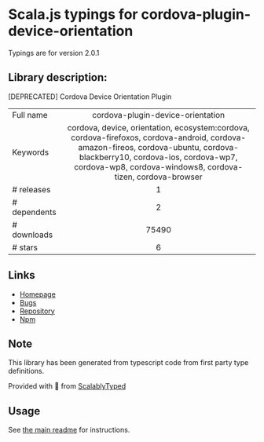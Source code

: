 
# Scala.js typings for cordova-plugin-device-orientation

Typings are for version 2.0.1

## Library description:
[DEPRECATED] Cordova Device Orientation Plugin

|                    |                 |
| ------------------ | :-------------: |
| Full name          | cordova-plugin-device-orientation |
| Keywords           | cordova, device, orientation, ecosystem:cordova, cordova-firefoxos, cordova-android, cordova-amazon-fireos, cordova-ubuntu, cordova-blackberry10, cordova-ios, cordova-wp7, cordova-wp8, cordova-windows8, cordova-tizen, cordova-browser |
| # releases         | 1 |
| # dependents       | 2 |
| # downloads        | 75490 |
| # stars            | 6 |

## Links
- [Homepage](https://github.com/apache/cordova-plugin-device-orientation#readme)
- [Bugs](https://issues.apache.org/jira/browse/CB)
- [Repository](https://github.com/apache/cordova-plugin-device-orientation)
- [Npm](https://www.npmjs.com/package/cordova-plugin-device-orientation)
    


## Note
This library has been generated from typescript code from first party type definitions.

Provided with :purple_heart: from [ScalablyTyped](https://github.com/oyvindberg/ScalablyTyped)

## Usage
See [the main readme](../../readme.md) for instructions.


